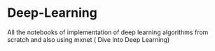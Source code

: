 # Deep-Learning
All the notebooks of implementation of deep learning algorithms from scratch and also using mxnet ( Dive Into Deep Learning)
